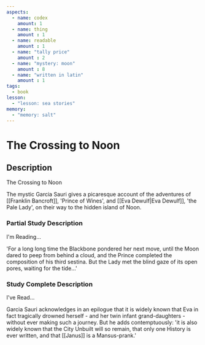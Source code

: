 ```yaml
---
aspects: 
  - name: codex
    amount: 1
  - name: thing
    amount : 1
  - name: readable
    amount : 1
  - name: "tally price"
    amount : 2
  - name: "mystery: moon"
    amount : 8
  - name: "written in latin"
    amount : 1
tags:
  - book
lesson:
  - "lesson: sea stories"
memory:
  - "memory: salt"
---
```


# The Crossing to Noon

## Description
The Crossing to Noon

The mystic Garcia Sauri gives a picaresque account of the adventures of [[Franklin Bancroft]], 'Prince of Wines', and [[Eva Dewulf|Eva Dewulf]], 'the Pale Lady', on their way to the hidden island of Noon.
### Partial Study Description
I'm Reading...

'For a long long time the Blackbone pondered her next move, until the Moon dared to peep from behind a cloud, and the Prince completed the composition of his third sestina. But the Lady met the blind gaze of its open pores, waiting for the tide…'
### Study Complete Description
I've Read...

Garcia Sauri acknowledges in an epilogue that it is widely known that Eva in fact tragically drowned herself - and her twin infant grand-daughters - without ever making such a journey. But he adds contemptuously: 'it is also widely known that the City Unbuilt will so remain, that only one History is ever written, and that [[Janus]] is a Mansus-prank.'